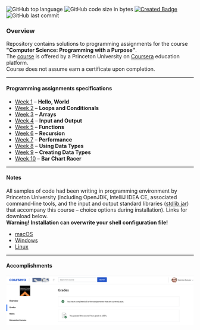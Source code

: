 ![GitHub top language](https://img.shields.io/github/languages/top/stasbutuzov/Computer-Science-Programming-with-a-Purpose?color=blue&label=Java&logo=Java&logoColor=red&style=flat-square)
![GitHub code size in bytes](https://img.shields.io/github/languages/code-size/stasbutuzov/Computer-Science-Programming-with-a-Purpose?color=blue&label=Code%20Size&style=flat-square) 
[![Created Badge](https://badges.strrl.dev/created/stasbutuzov/Computer-Science-Programming-with-a-Purpose?color=blue&label=Created&logoColor=red&style=flat-square)](https://github.com/stasbutuzov/Computer-Science-Programming-with-a-Purpose)
![GitHub last commit](https://img.shields.io/github/last-commit/stasbutuzov/Computer-Science-Programming-with-a-Purpose?color=blue&label=Last%20Commit&style=flat-square)
### Overview
Repository contains solutions to programming assignments for the course **"Computer Science: Programming with a Purpose"**.  
The [<ins>course</ins>](https://www.coursera.org/learn/cs-programming-java) is offered by a Princeton University on [<ins>Coursera</ins>](https://www.coursera.org/) education platform.  
Course does not assume earn a certificate upon completion.

---
#### Programming assignments specifications
- [<ins>Week 1</ins>](https://coursera.cs.princeton.edu/introcs/assignments/hello/specification.php) – **Hello, World**
- [<ins>Week 2</ins>](https://coursera.cs.princeton.edu/introcs/assignments/loops/specification.php) – **Loops and Conditionals**
- [<ins>Week 3</ins>](https://coursera.cs.princeton.edu/introcs/assignments/arrays/specification.php) – **Arrays**
- [<ins>Week 4</ins>](https://coursera.cs.princeton.edu/introcs/assignments/io/specification.php) – **Input and Output**
- [<ins>Week 5</ins>](https://coursera.cs.princeton.edu/introcs/assignments/functions/specification.php) – **Functions**
- [<ins>Week 6</ins>](https://coursera.cs.princeton.edu/introcs/assignments/recursion/specification.php) – **Recursion**
- [<ins>Week 7</ins>](https://coursera.cs.princeton.edu/introcs/assignments/performance/specification.php) – **Performance**
- [<ins>Week 8</ins>](https://coursera.cs.princeton.edu/introcs/assignments/oop1/specification.php) – **Using Data Types**
- [<ins>Week 9</ins>](https://coursera.cs.princeton.edu/introcs/assignments/oop2/specification.php) – **Creating Data Types**
- [<ins>Week 10</ins>](https://coursera.cs.princeton.edu/introcs/assignments/barchart/specification.php) – **Bar Chart Racer**

---
#### Notes
All samples of code had been writing in programming environment by Princeton University (including OpenJDK, IntelliJ IDEA CE, associated command-line tools, and the input and output standard libraries ([<ins>stdlib.jar</ins>](https://introcs.cs.princeton.edu/java/stdlib/)) that accompany this course – choice options during installation). Links for download below.  
**Warning! Installation can overwrite your shell configuration file!**  

- [<ins>macOS</ins>](https://lift.cs.princeton.edu/java/mac/)
- [<ins>Windows</ins>](https://lift.cs.princeton.edu/java/windows/)
- [<ins>Linux</ins>](https://lift.cs.princeton.edu/java/linux/)

---
#### Accomplishments
[![Accomplishments](cs-programming-java_grades_stasbutuzov.png)](https://raw.githubusercontent.com/stasbutuzov/Computer-Science-Programming-with-a-Purpose/main/cs-programming-java_grades_full_stasbutuzov.png)